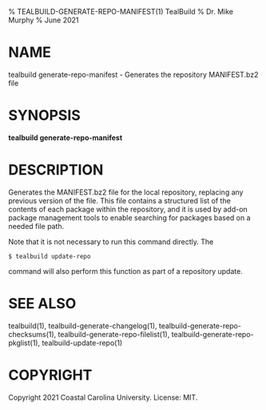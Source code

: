 % TEALBUILD-GENERATE-REPO-MANIFEST(1) TealBuild
% Dr. Mike Murphy
% June 2021


# NAME

tealbuild generate-repo-manifest - Generates the repository MANIFEST.bz2 file


# SYNOPSIS

**tealbuild generate-repo-manifest**


# DESCRIPTION

Generates the MANIFEST.bz2 file for the local repository, replacing any
previous version of the file. This file contains a structured list of the
contents of each package within the repository, and it is used by add-on
package management tools to enable searching for packages based on a needed
file path.

Note that it is not necessary to run this command directly. The

```
$ tealbuild update-repo
```

command will also perform this function as part of a repository update.


# SEE ALSO

tealbuild(1), tealbuild-generate-changelog(1), tealbuild-generate-repo-checksums(1),
tealbuild-generate-repo-filelist(1), tealbuild-generate-repo-pkglist(1),
tealbuild-update-repo(1)


# COPYRIGHT

Copyright 2021 Coastal Carolina University. License: MIT.
